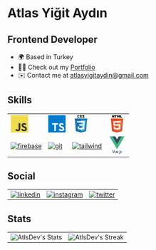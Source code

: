 Atlas Yiğit Aydın
===

Frontend Developer
---

- 🌍 Based in Turkey
- 👨‍💻 Check out my [Portfolio](https://atlsdev.github.io/)
- ✉️ Contact me at [atlasyigitaydin@gmail.com](mailto:atlasyigitaydin@gmail.com)

Skills
--
<center>

|   |   |   |   |
|---|---|---|---|
| <a href="https://developer.mozilla.org/en-US/docs/Web/JavaScript" target="_blank" rel="noreferrer"><img src="https://raw.githubusercontent.com/devicons/devicon/master/icons/javascript/javascript-original.svg" alt="javascript" width="40" height="40"/></a> | <a href="https://www.typescriptlang.org/" target="_blank" rel="noreferrer"> <img src="https://raw.githubusercontent.com/devicons/devicon/master/icons/typescript/typescript-original.svg" alt="typescript" width="40" height="40"/> </a> | <a href="https://www.w3schools.com/css/" target="_blank" rel="noreferrer"> <img src="https://raw.githubusercontent.com/devicons/devicon/master/icons/css3/css3-original-wordmark.svg" alt="css3" width="40" height="40"/> </a> | <a href="https://www.w3.org/html/" target="_blank" rel="noreferrer"> <img src="https://raw.githubusercontent.com/devicons/devicon/master/icons/html5/html5-original-wordmark.svg" alt="html5" width="40" height="40"/> </a> |
| <a href="https://firebase.google.com/" target="_blank" rel="noreferrer"> <img src="https://www.vectorlogo.zone/logos/firebase/firebase-icon.svg" alt="firebase" width="40" height="40"/> </a> | <a href="https://git-scm.com/" target="_blank" rel="noreferrer"> <img src="https://www.vectorlogo.zone/logos/git-scm/git-scm-icon.svg" alt="git" width="40" height="40"/> </a> | <a href="https://tailwindcss.com/" target="_blank" rel="noreferrer"> <img src="https://www.vectorlogo.zone/logos/tailwindcss/tailwindcss-icon.svg" alt="tailwind" width="40" height="40"/> </a> | <a href="https://vuejs.org/" target="_blank" rel="noreferrer"> <img src="https://raw.githubusercontent.com/devicons/devicon/master/icons/vuejs/vuejs-original-wordmark.svg" alt="vuejs" width="40" height="40"/> </a> |

</center>

Social
--
<center>

| | | |
|-|-|-|
| <a href="https://www.linkedin.com/in/yiğitaydın/" target="_blank" rel="noreferrer"><img src="https://raw.githubusercontent.com/neilorangepeel/Free-Social-Icons/882557bf4464af61e5cd0cad8f060fe9a126e5b6/Flat/SVG/LinkedIN.svg" alt="linkedin" width="40" height="40" /></a> | <a href="https://instagram.com/atlass.dev" target="_blank" rel="noreferrer"><img src="https://raw.githubusercontent.com/neilorangepeel/Free-Social-Icons/882557bf4464af61e5cd0cad8f060fe9a126e5b6/Flat/SVG/Instagram.svg" alt="instagram" width="40" height="40" /></a> | <a href="https://x.com/atlspgn" target="_blank" rel="noreferrer"><img src="https://raw.githubusercontent.com/neilorangepeel/Free-Social-Icons/882557bf4464af61e5cd0cad8f060fe9a126e5b6/Flat/SVG/Twitter.svg" alt="twitter" width="40" height="40" /></a> |

</center>

Stats
--

<table>
  <tr>
    <td>
      <img src="https://github-readme-stats.vercel.app/api?username=AtlsDev&theme=gruvbox&show_icons=true&hide_border=false&count_private=true" alt="AtlsDev's Stats">
    </td>
    <td>
      <img src="https://github-readme-streak-stats.herokuapp.com/?user=AtlsDev&theme=gruvbox&hide_border=false" alt="AtlsDev's Streak">
    </td>
  </tr>
</table>
